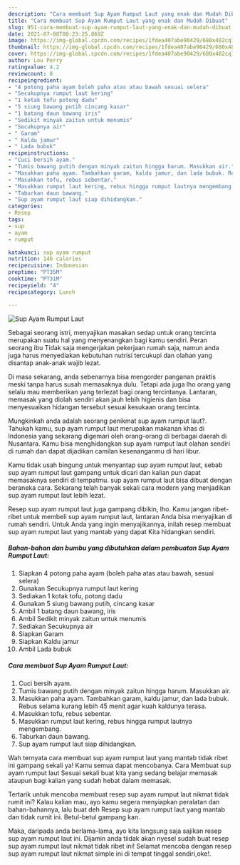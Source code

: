 ```yaml
---
description: "Cara membuat Sup Ayam Rumput Laut yang enak dan Mudah Dibuat"
title: "Cara membuat Sup Ayam Rumput Laut yang enak dan Mudah Dibuat"
slug: 951-cara-membuat-sup-ayam-rumput-laut-yang-enak-dan-mudah-dibuat
date: 2021-07-08T00:23:25.869Z
image: https://img-global.cpcdn.com/recipes/1fdea407abe90429/680x482cq70/sup-ayam-rumput-laut-foto-resep-utama.jpg
thumbnail: https://img-global.cpcdn.com/recipes/1fdea407abe90429/680x482cq70/sup-ayam-rumput-laut-foto-resep-utama.jpg
cover: https://img-global.cpcdn.com/recipes/1fdea407abe90429/680x482cq70/sup-ayam-rumput-laut-foto-resep-utama.jpg
author: Lou Perry
ratingvalue: 4.2
reviewcount: 8
recipeingredient:
- "4 potong paha ayam boleh paha atas atau bawah sesuai selera"
- "Secukupnya rumput laut kering"
- "1 kotak tofu potong dadu"
- "5 siung bawang putih cincang kasar"
- "1 batang daun bawang iris"
- "Sedikit minyak zaitun untuk menumis"
- "Secukupnya air"
- " Garam"
- " Kaldu jamur"
- " Lada bubuk"
recipeinstructions:
- "Cuci bersih ayam."
- "Tumis bawang putih dengan minyak zaitun hingga harum. Masukkan air."
- "Masukkan paha ayam. Tambahkan garam, kaldu jamur, dan lada bubuk. Rebus selama kurang lebih 45 menit agar kuah kaldunya terasa."
- "Masukkan tofu, rebus sebentar."
- "Masukkan rumput laut kering, rebus hingga rumput lautnya mengembang."
- "Taburkan daun bawang."
- "Sup ayam rumput laut siap dihidangkan."
categories:
- Resep
tags:
- sup
- ayam
- rumput

katakunci: sup ayam rumput 
nutrition: 146 calories
recipecuisine: Indonesian
preptime: "PT35M"
cooktime: "PT31M"
recipeyield: "4"
recipecategory: Lunch

---
```



![Sup Ayam Rumput Laut](https://img-global.cpcdn.com/recipes/1fdea407abe90429/680x482cq70/sup-ayam-rumput-laut-foto-resep-utama.jpg)

Sebagai seorang istri, menyajikan masakan sedap untuk orang tercinta merupakan suatu hal yang menyenangkan bagi kamu sendiri. Peran seorang ibu Tidak saja mengerjakan pekerjaan rumah saja, namun anda juga harus menyediakan kebutuhan nutrisi tercukupi dan olahan yang disantap anak-anak wajib lezat.

Di masa  sekarang, anda sebenarnya bisa mengorder panganan praktis meski tanpa harus susah memasaknya dulu. Tetapi ada juga lho orang yang selalu mau memberikan yang terlezat bagi orang tercintanya. Lantaran, memasak yang diolah sendiri akan jauh lebih higienis dan bisa menyesuaikan hidangan tersebut sesuai kesukaan orang tercinta. 



Mungkinkah anda adalah seorang penikmat sup ayam rumput laut?. Tahukah kamu, sup ayam rumput laut merupakan makanan khas di Indonesia yang sekarang digemari oleh orang-orang di berbagai daerah di Nusantara. Kamu bisa menghidangkan sup ayam rumput laut olahan sendiri di rumah dan dapat dijadikan camilan kesenanganmu di hari libur.

Kamu tidak usah bingung untuk menyantap sup ayam rumput laut, sebab sup ayam rumput laut gampang untuk dicari dan kalian pun dapat memasaknya sendiri di tempatmu. sup ayam rumput laut bisa dibuat dengan beraneka cara. Sekarang telah banyak sekali cara modern yang menjadikan sup ayam rumput laut lebih lezat.

Resep sup ayam rumput laut juga gampang dibikin, lho. Kamu jangan ribet-ribet untuk membeli sup ayam rumput laut, lantaran Anda bisa menyajikan di rumah sendiri. Untuk Anda yang ingin menyajikannya, inilah resep membuat sup ayam rumput laut yang mantab yang dapat Kita hidangkan sendiri.

<!--inarticleads1-->

##### Bahan-bahan dan bumbu yang dibutuhkan dalam pembuatan Sup Ayam Rumput Laut:

1. Siapkan 4 potong paha ayam (boleh paha atas atau bawah, sesuai selera)
1. Gunakan Secukupnya rumput laut kering
1. Sediakan 1 kotak tofu, potong dadu
1. Gunakan 5 siung bawang putih, cincang kasar
1. Ambil 1 batang daun bawang, iris
1. Ambil Sedikit minyak zaitun untuk menumis
1. Sediakan Secukupnya air
1. Siapkan  Garam
1. Siapkan  Kaldu jamur
1. Ambil  Lada bubuk




<!--inarticleads2-->

##### Cara membuat Sup Ayam Rumput Laut:

1. Cuci bersih ayam.
1. Tumis bawang putih dengan minyak zaitun hingga harum. Masukkan air.
1. Masukkan paha ayam. Tambahkan garam, kaldu jamur, dan lada bubuk. Rebus selama kurang lebih 45 menit agar kuah kaldunya terasa.
1. Masukkan tofu, rebus sebentar.
1. Masukkan rumput laut kering, rebus hingga rumput lautnya mengembang.
1. Taburkan daun bawang.
1. Sup ayam rumput laut siap dihidangkan.




Wah ternyata cara membuat sup ayam rumput laut yang mantab tidak ribet ini gampang sekali ya! Kamu semua dapat mencobanya. Cara Membuat sup ayam rumput laut Sesuai sekali buat kita yang sedang belajar memasak ataupun bagi kalian yang sudah hebat dalam memasak.

Tertarik untuk mencoba membuat resep sup ayam rumput laut nikmat tidak rumit ini? Kalau kalian mau, ayo kamu segera menyiapkan peralatan dan bahan-bahannya, lalu buat deh Resep sup ayam rumput laut yang mantab dan tidak rumit ini. Betul-betul gampang kan. 

Maka, daripada anda berlama-lama, ayo kita langsung saja sajikan resep sup ayam rumput laut ini. Dijamin anda tiidak akan nyesel sudah buat resep sup ayam rumput laut nikmat tidak ribet ini! Selamat mencoba dengan resep sup ayam rumput laut nikmat simple ini di tempat tinggal sendiri,oke!.

